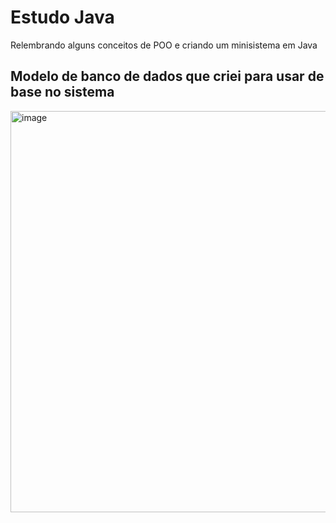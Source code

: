 # Estudo Java
Relembrando alguns conceitos de POO e criando um minisistema em Java


## Modelo de banco de dados que criei para usar de base no sistema
<img width="907" height="642" alt="image" src="https://github.com/user-attachments/assets/16620327-d2f7-47c6-af93-fbda9a18df30" />

